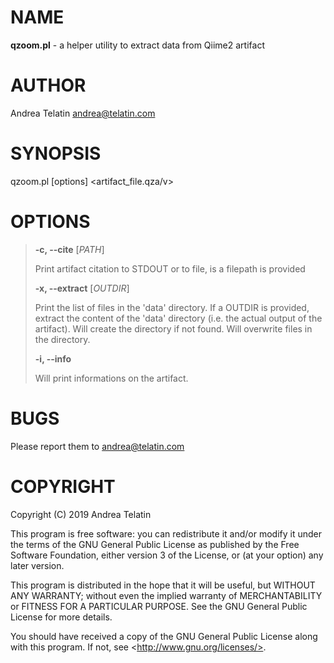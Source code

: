 # NAME

**qzoom.pl** - a helper utility to extract data from Qiime2 artifact

# AUTHOR

Andrea Telatin <andrea@telatin.com>

# SYNOPSIS

qzoom.pl \[options\] &lt;artifact\_file.qza/v>

# OPTIONS

> **-c, --cite** \[_PATH_\]
>
> Print artifact citation to STDOUT or to file, is a filepath is provided
>
> **-x, --extract** \[_OUTDIR_\]
>
> Print the list of files in the 'data' directory. 
> If a OUTDIR is provided, extract the content of the 'data' directory (i.e. the actual output of the artifact).
> Will create the directory if not found. Will overwrite files in the directory.
>
> **-i, --info**
>
> Will print informations on the artifact.

# BUGS

Please report them to <andrea@telatin.com>

# COPYRIGHT

Copyright (C) 2019 Andrea Telatin 

This program is free software: you can redistribute it and/or modify
it under the terms of the GNU General Public License as published by
the Free Software Foundation, either version 3 of the License, or
(at your option) any later version.

This program is distributed in the hope that it will be useful,
but WITHOUT ANY WARRANTY; without even the implied warranty of
MERCHANTABILITY or FITNESS FOR A PARTICULAR PURPOSE.  See the
GNU General Public License for more details.

You should have received a copy of the GNU General Public License
along with this program.  If not, see &lt;http://www.gnu.org/licenses/>.
